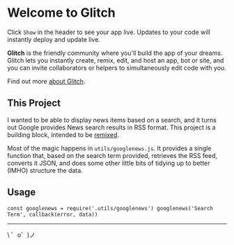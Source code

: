Welcome to Glitch
=================

Click `Show` in the header to see your app live. Updates to your code will instantly deploy and update live.

**Glitch** is the friendly community where you'll build the app of your dreams. Glitch lets you instantly create, remix, edit, and host an app, bot or site, and you can invite collaborators or helpers to simultaneously edit code with you.

Find out more [about Glitch](https://glitch.com/about).


This Project
------------

I wanted to be able to display news items based on a search, and it turns out Google provides News search results in RSS format. This project is a building block, intended to be [remixed](https://glitch.com/edit/#!/remix/google-news).

Most of the magic happens in `utils/googlenews.js`. It provides a single function that, based on the search term provided,  retrieves the RSS feed, converts it JSON, and does some other little bits of tidying up to better (IMHO) structure the data.


Usage
-----

`const googlenews = require('.utils/googlenews')
googlenews('Search Term', callback(error, data))`



-------------------

\ ゜o゜)ノ

